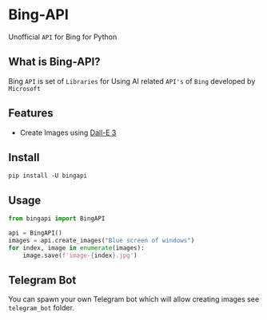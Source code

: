 # Bing-API

Unofficial `API` for Bing for Python

## What is Bing-API?
Bing `API` is set of `Libraries` for Using AI related `API's` of `Bing` developed by `Microsoft`

## Features
- Create Images using [Dall-E 3](https://www.bing.com/create)

## Install
```shell
pip install -U bingapi
```

## Usage
```python
from bingapi import BingAPI

api = BingAPI()
images = api.create_images("Blue screen of windows")
for index, image in enumerate(images):
    image.save(f'image-{index}.jpg')
```

## Telegram Bot
You can spawn your own Telegram bot which will allow creating images
see `telegram_bot` folder.